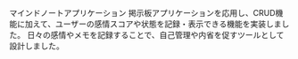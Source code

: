 マインドノートアプリケーション
掲示板アプリケーションを応用し、CRUD機能に加えて、ユーザーの感情スコアや状態を記録・表示できる機能を実装しました。
日々の感情やメモを記録することで、自己管理や内省を促すツールとして設計しました。
